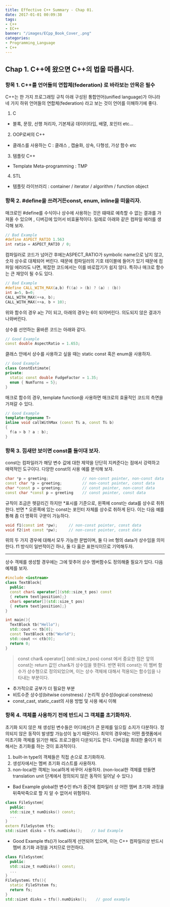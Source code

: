 ```yaml
---
title: Effective C++ Summary - Chap 01.
date: 2017-01-01 00:09:38
tags:
- C++
- EC++
banner: "/images/ECpp_Book_Cover_.png"
categories:
- Programming_Language
- C++
---
```


## Chap 1. C++에 왔으면 C++의 법을 따릅시다.

### 항목 1. C++를 언어들의 연합체(federation) 로 바라보는 안목은 필수
C++는 한 가지 프로그래밍 규칙 아래 구성된 통합언어(unified language)가 아니라 네 가지 하위 언어들의 연합체(federation) 라고 보는 것이 언어를 이해하기에 좋다.
1. C
 - 블록, 문장, 선행 처리자, 기본제공 데이터타입, 배열, 포인터 etc...
2. OOP로써의 C++
 - 클래스를 사용하는 C : 클래스 , 캡슐화, 상속, 다형성, 가상 함수 etc
3. 템플릿 C++
 - Template Meta-programming : TMP
4. STL
 - 템플릿 라이브러리 : container / iterator / algorithm / function object

### 항목 2. #define을 쓰려거든const, enum, inline을 떠올리자.
매크로인 #define를 수식이나 상수에 사용하는 것은 떄때로 예측할 수 없는 결과를 가져올 수 있으며 , 디버깅에 있어서 비효율적이다. 일례로 아래와 같은 컴파일 에러를 생각해 보자.

``` C++
// Bad Example
#define ASPECT_RATIO 1.563
int ratio = ASPECT_RATIO / 0;
```

컴파일러로 코드가 넘어간 후에는ASPECT_RATIO가 symbolic name으로 남지 않고,숫자 상수로 대체되어 버린다. 때문에 컴파일러의 기호 테이블에 들어가 있기 때문에 컴파일 에러라도 나면, 복잡한 코드에서는 이를 바로잡기가 쉽지 않다. 특히나 매크로 함수는 큰 재앙이 될 수도 있다.

``` C++
// Bad Example
#define CALL_WITH_MAX(a,b) f((a) > (b) ? (a) : (b))
int a=5, b=0;
CALL_WITH_MAX(++a, b);
CALL_WITH_MAX(++a, b + 10);
```

위와 함수의 경우 a는 7이 되고, 아래의 경우는 6이 되어버린다. 의도되지 않은 결과가 나와버린다.

상수를 선언하는 올바른 코드는 아래와 같다.

``` C++
// Good Example
const double AspectRatio = 1.653;
```

클래스 안에서 상수를 사용하고 싶을 때는 static const 혹은 enum을 사용하자.

``` C++
// Good Example
class ConstEstimate{
private:
  static const double FudgeFactor = 1.35;
  enum { NumTurns = 5};
}
```

매크로 함수의 경우, template function을 사용하면 매크로의 효율적인 코드의 측면을 가져갈 수 있다.
```C++
// Good Example
template<typename T>
inline void callWithMax (const T& a, const T& b)
{
  f(a > b ? a : b);
}
```

### 항목 3. 낌새만 보이면 const를 들이대 보자.
const는 컴파일러가 해당 변수 값에 대한 제약을 단단히 지켜준다는 점에서 강력하고 매력적인 도구이다. 다양한 const의 사용 예를 분석해 보자.

``` C++
char *p = greeting;               // non-const pointer, non-const data
const char *p = greeting;         // non-const pointer, const data
char *const p = greeting;         // const pointer, non-const data
const char *const p = greeting    // const pointer, const data
```

규칙이 조금은 헷갈리긴 하지만 *표시를 기준으로, 왼쪽에 const는 data를 상수로 취취한다. 반면 * 오른쪽에 있는 const는 포인터 자체를 상수로 취하게 된다. 이는 다음 예를 통해 좀 더 명확히 구분이 가능하다.

``` C++
void f1(const int *pw);     // non-const pointer, const data
void f2(int const *pw);     // non-const pointer, const data
```

위의 두 가지 경우에 대해서 모두 가능한 문법이며, 둘 다 int 형의 data가 상수임을 의미한다. f1 방식이 일반적이긴 하나, 둘 다 옳은 표현식이므로 기억해두자.

---

상수 객체를 생성할 경우에는 그에 맞추어 상수 멤버함수도 정의해줄 필요가 있다. 다음 예제를 보자.

``` C++
#include <iostream>
class TextBlock{
  public:
  const char& operator[](std::size_t pos) const
  { return text[position];}
  char& operator[](std::size_t pos)
  { return text[position];}
}

int main(){
  TextBlock tb("Hello");
  std::cout << tb[0];
  const TextBlock ctb("World");
  std::cout << ctb[0];
  return 0;
}
```

> const char& operator[] (std::size_t pos) const
에서 중요한 점은 앞의 const는 return 값인 char&가 상수임을 뜻한다. 반면 뒤의 const는 이 멤버 함수가 상수형으로 정의되었으며, 이는 상수 객체에 대해서 적용되는 함수임을 나타내는 부분이다.

 - 추가적으로 공부가 더 필요한 부분
  - 비트수준 상수성(bitwise constness) / 논리적 상수성(logical constness)
  - const_cast, static_cast의 사용 방법 및 사용 예시 이해


### 항목 4. 객체를 사용하기 전에 반드시 그 객체를 초기화하자.
초기화 되지 않은 채 생성된 변수들은 어디에선가 큰 문제를 일으킬 소지가 다분하다. 정의되지 않은 동작이 발생할 가능성이 높기 때문이다. 최악의 경우에는 어떤 플랫폼에서 미초기화 객체를 읽기만 해도 프로그램이 다운되기도 한다. 디버깅을 최대한 줄이기 위해서는 초기화를 하는 것이 효과적이다.

1. built-in type의 객체들은 직접 손으로 초기화하자.
2. 생성자에서는 멤버 초기화 리스트를 사용하자.
3. non-local한 객체는 local하게 바꾸어 사용하자. (non-local한 객체를 만들면 translation unit 단계에서 정의되지 않은 동작이 일어날 수 있다.)


- Bad Example
global한 변수인 tfs가 중간에 컴파일러 상 어떤 멤버 초기화 과정을 뒤죽박죽으로 할 지 알 수 없어서 위험하다.

``` C++
class FileSystem{
  public:
  std::size_t numDisks() const;
  ...
}
extern FileSystem tfs;  
std::sizet disks = tfs.numDisks();    // bad Example
```

  - Good Example
  tfs()가 local하게 선언되어 있으며, 이는 C++ 컴파일러상 반드시 멤버 초기화 과정을 거치므로 안전하다.

``` C++
class FileSystem{
  public:
  std::size_t numDisks() const;
  ...
}
FileSystem& tfs(){
  static FileSYstem fs;
  return fs;
}
std::sizet disks = tfs().numDisks();    // good example
```

